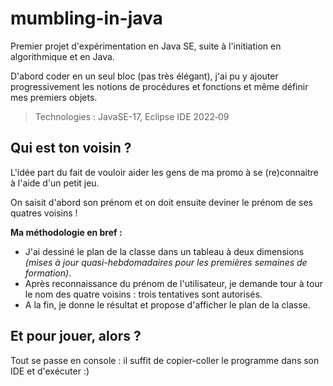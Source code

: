 # mumbling-in-java

Premier projet d'expérimentation en Java SE, suite à l'initiation en algorithmique et en Java.  

D'abord coder en un seul bloc (pas très élégant), j'ai pu y ajouter progressivement les notions de procédures et fonctions et même définir mes premiers objets.

> Technologies : JavaSE-17, Eclipse IDE 2022‑09

## Qui est ton voisin ?

L'idée part du fait de vouloir aider les gens de ma promo à se (re)connaitre à l'aide d'un petit jeu. 

On saisit d'abord son prénom et on doit ensuite deviner le prénom de ses quatres voisins !

**Ma méthodologie en bref :**

  - J'ai dessiné le plan de la classe dans un tableau à deux dimensions *(mises à jour quasi-hebdomadaires pour les premières semaines de formation)*.
  - Après reconnaissance du prénom de l'utilisateur, je demande tour à tour le nom des quatre voisins : trois tentatives sont autorisés.
  - A la fin, je donne le résultat et propose d'afficher le plan de la classe.
  
 ## Et pour jouer, alors ?
 
 Tout se passe en console : il suffit de copier-coller le programme dans son IDE et d'exécuter :)
